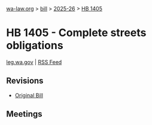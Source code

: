 [wa-law.org](/) > [bill](/bill/) > [2025-26](/bill/2025-26/) > [HB 1405](/bill/2025-26/hb/1405/)

# HB 1405 - Complete streets obligations
[leg.wa.gov](https://app.leg.wa.gov/billsummary?BillNumber=1405&Year=2025&Initiative=false) | [RSS Feed](./rss.xml)

## Revisions
* [Original Bill](1/)

## Meetings